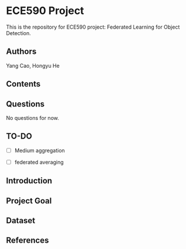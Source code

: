 # ECE590 Project

This is the repository for ECE590 project: Federated Learning for Object Detection.


## Authors

Yang Cao, Hongyu He

## Contents


## Questions

No questions for now.

## TO-DO

- [ ] Medium aggregation
- [ ] federated averaging 


## Introduction


## Project Goal


## Dataset


## References
